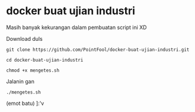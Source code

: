 # docker buat ujian industri
Masih banyak kekurangan dalam pembuatan script ini XD

Download duls

    git clone https://github.com/PointFool/docker-buat-ujian-industri.git
  
    cd docker-buat-ujian-industri
  
    chmod +x mengetes.sh

Jalanin gan

    ./mengetes.sh
  
(emot batu) ]:'v
